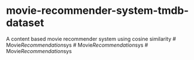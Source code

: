 # movie-recommender-system-tmdb-dataset
A content based movie recommender system using cosine similarity
#   M o v i e _ R e c o m m e n d a t i o n _ s y s  
 #   M o v i e _ R e c o m m e n d a t i o n _ s y s  
 #   M o v i e _ R e c o m m e n d a t i o n _ s y s  
 